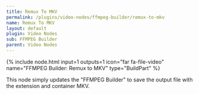 ```yaml
---
title: Remux To MKV
permalink: /plugins/video-nodes/ffmpeg-builder/remux-to-mkv
name: Remux To MKV
layout: default
plugin: Video Nodes
sub: FFMPEG Builder
parent: Video Nodes
---
```


{% include node.html input=1 outputs=1 icon="far fa-file-video" name="FFMPEG Builder: Remux to MKV" type="BuildPart" %}

This node simply updates the "FFMPEG Builder" to save the output file with the extension and container MKV.